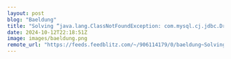 ```yaml
---
layout: post
blog: "Baeldung"
title: "Solving “java.lang.ClassNotFoundException: com.mysql.cj.jdbc.Driver”"
date: 2024-10-12T22:18:51Z
image: images/baeldung.png
remote_url: "https://feeds.feedblitz.com/~/906114179/0/baeldung~Solving-javalangClassNotFoundException-commysqlcjjdbcDriver"
---
```

